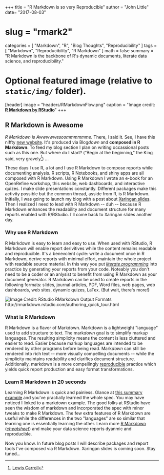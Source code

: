 +++
title = "R Markdown is so very Reproducible"
author = "John Little"
date= "2017-08-03"
# slug = "rmark2"
categories = [
  "Markdown",
  "R",
  "Blog Thoughts",
  "Reproducibility"
]
tags = [
  "Markdown", 
  "Reproducibility", 
  "R Markdown"
]
math = false
summary = "R Markdown is the backbone of R's dynamic documents, literate data science, and reproducibility."


# Optional featured image (relative to `static/img/` folder).  
[header]
image = "headers/RMarkdownFlow.png"
caption = "Image credit: [**R Markdown by RStudio**](http://rmarkdown.rstudio.com/authoring_quick_tour.html)"
+++


## R Markdown is Awesome

*R Markdown is Awwwwwesoommmmmme*.  There, I said it. See, I have this niffty [new website](/).  It's produced via Blog*down* and **composed in R Markdown**.  To feed my blog section I plan on writing occassional posts such as this one.  But where do I start? (“Begin at the beginning," the King said, very gravely[^1]) ...  

These days I use R, a lot and  I use R Markdown to compose reports while documenting analysis. R scripts, R Notebooks, and shiny apps are all composed with R Markdown.  Using R Markdown I wrote an e-book for an OpenRefine workshop, this website, web dashboards, and interactive quizes.  I make slide presentations constantly.  Different packages make this activity possible but the common thread, asside from R, is R Markdown.  Initially, I was going to launch my blog with a post about [Xaringan slides](https://slides.yihui.name/xaringan/).  Then I realized I need to lead with R Markdown -- duh -- because R Markdown enhances the readability and document structure for many reports enabled with R/RStudio.  I'll come back to Xaringan slides another day.

### Why use R Markdown

R Markdown is easy to learn and easy to use.  When used with RStudio, R Markdown will enable report derivitives while the content remains readable and reproducible.  It's a benevolent cycle:  write a document once in R Markdown, derive reports with minimal effort, maintain the whole project with readable source material. In this way you put [*literate programming*](https://en.wikipedia.org/wiki/Literate_programming) into practice by generating your reports from your code.  Noteably you don't need to be a coder or an anlysist to benefit from using R Markdown as your document generator.  R Markdown can be used to create reports in the following formats:  slides, journal articles, PDF, Word files, web pages, web dashboards, web sites, dynamic quizes, LaTex.  (But wait, there's more!)

![](/post/2017-08-03-rmarkdown/RMarkdownOutputFormats.png "Image Credit:  RStudio RMarkdown Output Formats http://rmarkdown.rstudio.com/authoring_quick_tour.html")
<!-- Image Credit:  RStudio http://rmarkdown.rstudio.com/authoring_quick_tour.html -->  

### What is R Markdown

R Markdown is a flavor of Markdown.  Markdown is a lightweight "language" used to add structure to text.  The mark*down* goal is to simplify mark*up* languages. The resulting simplicity means the content is less cluttered and easier to read. Easier because mark*up* languages are intended to be rendered by other programs before being read. Mark*down* can still be rendered into rich text -- more visually compelling documents -- while the simplicity maintains readability and clarifies document structure.  Additionally, markdown is a more compellingly [reproducible](https://en.wikipedia.org/wiki/Reproducibility) practice which yields quick report production and easy format transformations.

### Learn R Markdown in 20 seconds

Learning R Markdown is quick and painless.  Glance at [this summary example](https://en.wikipedia.org/wiki/Markdown#Example) and you've practially learned the whole spec.  You may have noticed I linked to a markdown example.  The good folks at RStudio have seen the  wisdom of markdown and incorporated the spec with minor tweaks to make R Markdown.  The few extra features of R Markdown are useful while the differences in the two "languages" are so similar that learning one is essentially learning the other.  Learn more [R Markdown](http://rmarkdown.rstudio.com/lesson-1.html) ([*cheatsheet*](https://www.rstudio.com/wp-content/uploads/2016/03/rmarkdown-cheatsheet-2.0.pdf)) and make your data science reports dyanmic and reproducible.

Now you know.  In future blog posts I will describe  packages and report tools I've composed via R Markdown.  Xaringan slides is coming soon.  Stay tuned...

[^1]: [Lewis Carroll](https://www.goodreads.com/quotes/6305-begin-at-the-beginning-the-king-said-very-gravely-and)